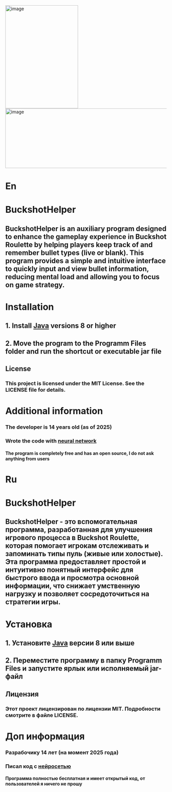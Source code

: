 <img width="227" height="321" alt="image" src="https://github.com/user-attachments/assets/00793618-4e19-4577-947f-ba884bf6c800"/>
<img width="525" height="186" alt="image" src="https://github.com/user-attachments/assets/04bf5d52-7520-4370-b73d-2a0f08e8b278"/>



# En
# BuckshotHelper
## BuckshotHelper is an auxiliary program designed to enhance the gameplay experience in Buckshot Roulette by helping players keep track of and remember bullet types (live or blank). This program provides a simple and intuitive interface to quickly input and view bullet information, reducing mental load and allowing you to focus on game strategy.

# Installation
## 1. Install [Java](https://www.oracle.com/java/technologies/downloads/) versions 8 or higher
## 2. Move the program to the Programm Files folder and run the shortcut or executable jar file

## License
### This project is licensed under the MIT License. See the LICENSE file for details.

# Additional information
### The developer is 14 years old (as of 2025)
### Wrote the code with [neural network](https://en.wikipedia.org/wiki/Neural_network)
#### The program is completely free and has an open source, I do not ask anything from users

# Ru
# BuckshotHelper
## BuckshotHelper - это вспомогательная программа, разработанная для улучшения игрового процесса в Buckshot Roulette, которая помогает игрокам отслеживать и запоминать типы пуль (живые или холостые). Эта программа предоставляет простой и интуитивно понятный интерфейс для быстрого ввода и просмотра основной информации, что снижает умственную нагрузку и позволяет сосредоточиться на стратегии игры.

# Установка
## 1. Установите [Java](https://www.oracle.com/java/technologies/downloads/) версии 8 или выше
## 2. Переместите программу в папку Programm Files и запустите ярлык или исполняемый jar-файл

## Лицензия
### Этот проект лицензирован по лицензии MIT. Подробности смотрите в файле LICENSE.

# Доп информация
### Разрабочику 14 лет (на момент 2025 года)
### Писал код с [нейросетью](https://ru.wikipedia.org/wiki/%D0%9D%D0%B5%D0%B9%D1%80%D0%BE%D0%BD%D0%BD%D0%B0%D1%8F_%D1%81%D0%B5%D1%82%D1%8C)
#### Программа полностью бесплатная и имеет открытый код, от пользователей я ничего не прошу

